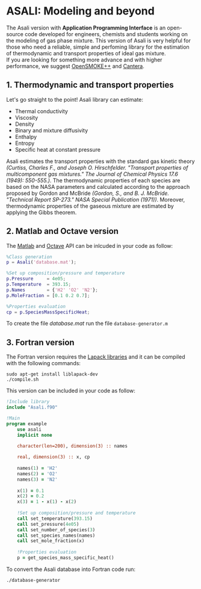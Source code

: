 # **ASALI: Modeling and beyond**
The Asali version with **Application Programming Interface** is an open-source code developed for engineers, chemists and students working on the modeling of gas phase mixture. This version of Asali is very helpful for those who need a reliable, simple and perfoming library for the estimation of thermodynamic and transport properties of ideal gas mixture.  
If you are looking for something more advance and with higher performance, we suggest [OpenSMOKE++](https://www.opensmokepp.polimi.it/) and [Cantera](https://cantera.org/).

## **1. Thermodynamic and transport properties**
Let's go straight to the point! Asali library can estimate:
* Thermal conductivity
* Viscosity
* Density
* Binary and mixture diffusivity
* Enthalpy
* Entropy
* Specific heat at constant pressure

Asali estimates the transport properties with the standard gas kinetic theory *(Curtiss, Charles F., and Joseph O. Hirschfelder. "Transport properties of multicomponent gas mixtures." The Journal of Chemical Physics 17.6 (1949): 550-555.)*. The thermodynamic properties of each species are based on the NASA parameters and calculated according to the approach proposed by Gordon and McBride *(Gordon, S., and B. J. McBride. "Technical Report SP-273." NASA Special Publication (1971))*. Moreover, thermodynamic properties of the gaseous mixture are estimated by applying the Gibbs theorem.
## **2. Matlab and Octave version**
The [Matlab](https://it.mathworks.com/campaigns/products/trials.html?s_eid=ppc_29775072802&q=matlab) and [Octave](https://www.gnu.org/software/octave/) API can be inlcuded in your code as follow:
```Matlab
%Class generation
p = Asali('database.mat');

%Set up composition/pressure and temperature
p.Pressure     = 4e05;
p.Temperature  = 393.15;
p.Names        = {'H2' 'O2' 'N2'};
p.MoleFraction = [0.1 0.2 0.7];

%Properties evaluation
cp = p.SpeciesMassSpecificHeat;
```
To create the file *database.mat* run the file `database-generator.m`
## **3. Fortran version**
The Fortran version requires the [Lapack libraries](http://www.netlib.org/lapack/) and it can be compiled with the following commands:  

`sudo apt-get install liblapack-dev`  
`./compile.sh`  

This version can be included in your code as follow:  
```fortran
!Include library
include "Asali.f90"

!Main
program example
    use asali
    implicit none

    character(len=200), dimension(3) :: names
    
    real, dimension(3) :: x, cp
    
    names(1) = 'H2'
    names(2) = 'O2'
    names(3) = 'N2'
    
    x(1) = 0.1
    x(2) = 0.2
    x(3) = 1 - x(1) - x(2)
    
    !Set up composition/pressure and temperature
    call set_temperature(393.15)
    call set_pressure(4e05)
    call set_number_of_species(3)
    call set_species_names(names)
    call set_mole_fraction(x)
    
    !Properties evaluation
    p = get_species_mass_specific_heat()
```
To convert the Asali database into Fortran code run:  

`./database-generator`
